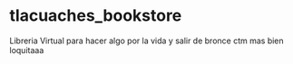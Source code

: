 # tlacuaches_bookstore
Libreria Virtual para hacer algo por la vida y salir de bronce ctm mas bien loquitaaa
